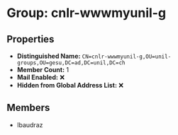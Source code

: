 # Group: cnlr-wwwmyunil-g

## Properties

- **Distinguished Name:** `CN=cnlr-wwwmyunil-g,OU=unil-groups,OU=gesu,DC=ad,DC=unil,DC=ch`
- **Member Count:** 1
- **Mail Enabled:** ❌
- **Hidden from Global Address List:** ❌

## Members

- lbaudraz
